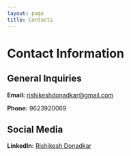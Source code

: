 ```yaml
---
layout: page
title: Contacts
---
```


# Contact Information

## General Inquiries

**Email:** rishikeshdonadkar@gmail.com

**Phone:** 9623920069

## Social Media

**LinkedIn:** [Rishikesh Donadkar](https://www.linkedin.com/in/rishikesh-donadkar-a75320228/)

<!-- ## Feedback

We appreciate your feedback. Please feel free to reach out to us with any comments or suggestions.

- **Feedback Form:** [Feedback Form](https://yourwebsite.com/feedback)

--- -->